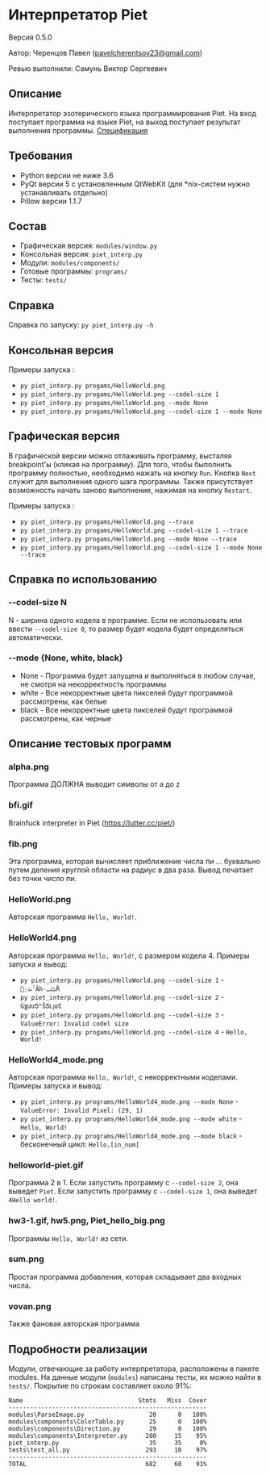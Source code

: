 # Интерпретатор Piet

Версия 0.5.0

Автор: Черенцов Павел (pavelcherentsov23@gmail.com)

Ревью выполнили: Самунь Виктор Сергеевич


## Описание
Интерпретатор эзотерического языка программирования Piet. На вход поступает 
программа на языке Piet, на выход поступает результат выполнения программы.
[Спецификация](http://www.dangermouse.net/esoteric/piet.html)

## Требования
* Python версии не ниже 3.6
* PyQt версии 5 с установленным QtWebKit (для *nix-систем нужно устанавливать
  отдельно)
* Pillow версии 1.1.7


## Состав
* Графическая версия: `modules/window.py`
* Консольная версия: `piet_interp.py`
* Модули: `modules/components/`
* Готовые программы: `programs/`
* Тесты: `tests/` 


## Справка
Справка по запуску: `py piet_interp.py -h`

## Консольная версия
Примеры запуска : 
* `py piet_interp.py progams/HelloWorld.png`
* `py piet_interp.py progams/HelloWorld.png --codel-size 1`
* `py piet_interp.py progams/HelloWorld.png --mode None`
* `py piet_interp.py progams/HelloWorld.png --codel-size 1 --mode None`

## Графическая версия
В графической версии можно отлаживать программу, высталяя breakpoint'ы (кликая на программу). Для того, чтобы быполнить программу полностью, необходимо нажать на кнопку `Run`. Кнопка `Next` служит для выполнения одного шага программы. Также присутствует возможность начать заново выполнение, нажимая на кнопку `Restart`.

Примеры запуска :
* `py piet_interp.py progams/HelloWorld.png --trace`
* `py piet_interp.py progams/HelloWorld.png --codel-size 1 --trace`
* `py piet_interp.py progams/HelloWorld.png --mode None --trace`
* `py piet_interp.py progams/HelloWorld.png --codel-size 1 --mode None --trace`

## Справка по использованию
### --codel-size N
N - ширина одного кодела в программе.
Если не использовать или ввести `--codel-size 0`, то размер будет кодела будет 
определяться автоматически.
### --mode {None, white, black}
* None - Программа будет запущена и выполняться в любом случае, не смотря на 
некорректность программы
* white - Все некорректные цвета пикселей будут программой рассмотрены, как белые
* black - Все некорректные цвета пикселей будут программой рассмотрены, как черные

## Описание тестовых программ
### alpha.png
Программа ДОЛЖНА выводит символы от a до z
### bfi.gif
Brainfuck interpreter in Piet (https://lutter.cc/piet/)
### fib.png
Эта программа, которая вычисляет приближение числа пи ... буквально путем деления
круглой области на радиус в два раза.
Вывод печатает без точки число пи.
### HelloWorld.png
Авторская программа `Hello, World!`.
### HelloWorld4.png
Авторская программа `Hello, World!`, с размером кодела 4.
Примеры запуска и вывод: 
* `py piet_interp.py progams/HelloWorld.png --codel-size 1` - `Ҁِۀۀ۰ˀȀհ۰ܠۀـȐ`
* `py piet_interp.py progams/HelloWorld.png --codel-size 2` - `ĠƔưưƼ°ŜƼǈưƐ`
* `py piet_interp.py progams/HelloWorld.png --codel-size 3` - `ValueError: Invalid codel size`
* `py piet_interp.py progams/HelloWorld.png --codel-size 4` - `Hello, World!`
### HelloWorld4_mode.png
Авторская программа `Hello, World!`, с некорректными коделами.
Примеры запуска и вывод: 
* `py piet_interp.py programs/HelloWorld4_mode.png --mode None` - `ValueError: Invalid Pixel: (29, 1)`
* `py piet_interp.py programs/HelloWorld4_mode.png --mode white` - `Hello, World!`
* `py piet_interp.py programs/HelloWorld4_mode.png --mode black` - бесконечный цикл: `Hello,[in_num]`
### helloworld-piet.gif
Программа 2 в 1. Если запустить программу с `--codel-size 2`, она выведет
`Piet`. Если запустить программу с `--codel-size 1`, она выведет
`4Hello world!`.
### hw3-1.gif, hw5.png, Piet_hello_big.png
Программы `Hello, World!` из сети.
### sum.png
Простая программа добавления, которая складывает два входных числа.
### vovan.png
Также фановая авторская программа 

 

## Подробности реализации
Модули, отвечающие за работу интерпретатора, расположены в пакете modules.
На данные модули (`modules`) написаны тесты, их можно найти в `tests/`.
Покрытие по строкам составляет около 91%:

    Name                                Stmts   Miss  Cover
    -------------------------------------------------------
    modules\ParseImage.py                  20      0   100%
    modules\components\ColorTable.py       25      0   100%
    modules\components\Direction.py        29      0   100%
    modules\components\Interpreter.py     280     15    95%
    piet_interp.py                         35     35     0%
    tests\test_all.py                     293     10    97%
    -------------------------------------------------------
    TOTAL                                 682     60    91%


